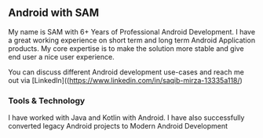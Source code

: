 ## Android with SAM

My name is SAM with 6+ Years of Professional Android Development. I have a great working experience on short term and long term Android Application products. My core expertise is to make the solution more stable and give end user a nice user experience. 

You can discuss different Android development use-cases and reach me out via [LinkedIn]((https://www.linkedin.com/in/saqib-mirza-13335a118/) 

### Tools & Technology

I have worked with Java and Kotlin with Android. I have also successfully converted legacy Android projects to Modern Android Development

```markdown

